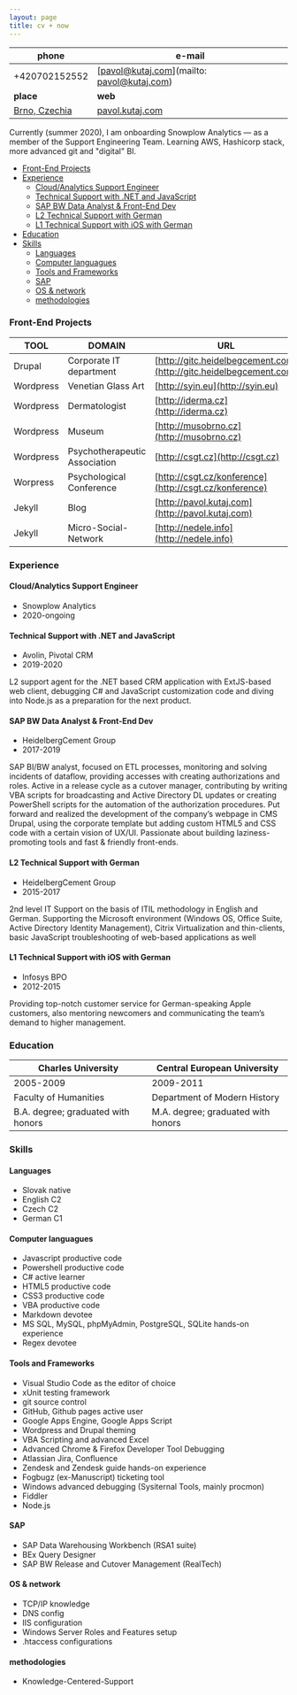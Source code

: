 ```yaml
---
layout: page
title: cv + now
---               
```

 
phone                                               | e-mail
----------------------------------------------------|-------------------------------------------
+420702152552                                       | [pavol@kutaj.com](mailto: pavol@kutaj.com)
**place**                                           | **web**
[Brno, Czechia](https://en.wikipedia.org/wiki/Brno) | [pavol.kutaj.com](http://pavol.kutaj.com)
 
Currently (summer 2020), I am onboarding Snowplow Analytics — as a member of the Support Engineering Team. Learning AWS, Hashicorp stack, more advanced git and "digital" BI. 
 
<!-- TOC -->

- [Front-End Projects](#front-end-projects)
- [Experience](#experience)
    - [Cloud/Analytics Support Engineer](#cloudanalytics-support-engineer)
    - [Technical Support with .NET and JavaScript](#technical-support-with-net-and-javascript)
    - [SAP BW Data Analyst & Front-End Dev](#sap-bw-data-analyst--front-end-dev)
    - [L2 Technical Support with German](#l2-technical-support-with-german)
    - [L1 Technical Support with iOS with German](#l1-technical-support-with-ios-with-german)
- [Education](#education)
- [Skills](#skills)
    - [Languages](#languages)
    - [Computer languagues](#computer-languagues)
    - [Tools and Frameworks](#tools-and-frameworks)
    - [SAP](#sap)
    - [OS & network](#os--network)
    - [methodologies](#methodologies)

<!-- /TOC -->
 
### Front-End Projects
 
TOOL      | DOMAIN                        | URL
----------|-------------------------------|-------------------------------------------------------------------
Drupal    | Corporate IT department       | [http://gitc.heidelbegcement.com](http://gitc.heidelbegcement.com)
Wordpress | Venetian Glass Art            | [http://syin.eu](http://syin.eu)
Wordpress | Dermatologist                 | [http://iderma.cz](http://iderma.cz)
Wordpress | Museum                        | [http://musobrno.cz](http://musobrno.cz)
Wordpress | Psychotherapeutic Association | [http://csgt.cz](http://csgt.cz)
Worpress  | Psychological Conference      | [http://csgt.cz/konference](http://csgt.cz/konference)
Jekyll    | Blog                          | [http://pavol.kutaj.com](http://pavol.kutaj.com)
Jekyll    | Micro-Social-Network          | [http://nedele.info](http://nedele.info)
 
### Experience

#### Cloud/Analytics Support Engineer
* Snowplow Analytics
* 2020-ongoing


#### Technical Support with .NET and JavaScript
* Avolin, Pivotal CRM
* 2019-2020
 
L2 support agent for the .NET based CRM application with ExtJS-based web client, debugging C# and JavaScript customization code and diving into Node.js as a preparation for the next product.
 
#### SAP BW Data Analyst & Front-End Dev
* HeidelbergCement Group
* 2017-2019
 
SAP BI/BW analyst, focused on ETL processes, monitoring and solving incidents of dataflow, providing accesses with creating authorizations and roles. Active in a release cycle as a cutover manager, contributing by writing VBA scripts for broadcasting and Active Directory DL updates or creating PowerShell scripts for the automation of the authorization procedures. Put forward and realized the development of the company’s webpage in CMS Drupal, using the corporate template but adding custom HTML5 and CSS code with a certain vision of UX/UI. Passionate about building laziness-promoting tools and fast & friendly front-ends.
 
#### L2 Technical Support with German 
* HeidelbergCement Group 
* 2015-2017
 
2nd level IT Support on the basis of ITIL methodology in English and German. Supporting the Microsoft environment (Windows OS, Office Suite, Active Directory Identity Management), Citrix Virtualization and thin-clients, basic JavaScript troubleshooting of web-based applications as well 
 
#### L1 Technical Support with iOS with German
* Infosys BPO
* 2012-2015
 
Providing top-notch customer service for German-speaking Apple customers, also mentoring newcomers and communicating the team’s demand to higher management.
 
### Education
 
Charles University                 | Central European University
-----------------------------------|-----------------------------------
2005-2009                          | 2009-2011
Faculty of Humanities              | Department of Modern History
B.A. degree; graduated with honors | M.A. degree; graduated with honors
 
### Skills
#### Languages
* Slovak native 
* English C2
* Czech C2
* German C1
 
#### Computer languagues
* Javascript productive code
* Powershell productive code
* C# active learner
* HTML5 productive code
* CSS3 productive code
* VBA productive code
* Markdown devotee
* MS SQL, MySQL, phpMyAdmin, PostgreSQL, SQLite hands-on experience
* Regex devotee
 
#### Tools and Frameworks
* Visual Studio Code as the editor of choice
* xUnit testing framework
* git source control 
* GitHub, Github pages active user
* Google Apps Engine, Google Apps Script
* Wordpress and Drupal theming
* VBA Scripting and advanced Excel
* Advanced  Chrome & Firefox Developer Tool Debugging
* Atlassian Jira, Confluence
* Zendesk and Zendesk guide hands-on experience
* Fogbugz (ex-Manuscript) ticketing tool
* Windows advanced debugging (Sysiternal Tools, mainly procmon)
* Fiddler
* Node.js
 
#### SAP
* SAP Data Warehousing Workbench (RSA1 suite)
* BEx Query Designer
* SAP BW Release and Cutover Management (RealTech) 
 
#### OS & network
* TCP/IP knowledge
* DNS config 
* IIS configuration
* Windows Server Roles and Features setup
* .htaccess configurations
 
#### methodologies
* Knowledge-Centered-Support